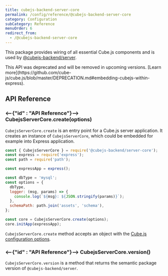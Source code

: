 ```yaml
---
title: cubejs-backend-server-core
permalink: /config/reference/@cubejs-backend-server-core
category: Configuration
subCategory: Reference
menuOrder: 6
redirect_from:
  - /@cubejs-backend-server-core
---
```


This package provides wiring of all essential Cube.js components and is used by
[@cubejs-backend/server][ref-config-ref-backend-server].

<WarningBox>
This API was deprecated and will be removed in upcoming versions.
[Learn more](https://github.com/cube-js/cube.js/blob/master/DEPRECATION.md#embedding-cubejs-within-express).
</WarningBox>


## API Reference

### <--{"id" : "API Reference"}--> CubejsServerCore.create(options)

`CubejsServerCore.create` is an entry point for a Cube.js server application. It
creates an instance of `CubejsServerCore`, which could be embedded for example
into Express application.

```javascript
const { CubejsServerCore } = require('@cubejs-backend/server-core');
const express = require('express');
const path = require('path');

const expressApp = express();

const dbType = 'mysql';
const options = {
  dbType,
  logger: (msg, params) => {
    console.log(`${msg}: ${JSON.stringify(params)}`);
  },
  schemaPath: path.join('assets', 'schema'),
};

const core = CubejsServerCore.create(options);
core.initApp(expressApp);
```

`CubejsServerCore.create` method accepts an object with the [Cube.js
configuration options][ref-config].

### <--{"id" : "API Reference"}--> CubejsServerCore.version()

`CubejsServerCore.version` is a method that returns the semantic package version
of `@cubejs-backend/server`.

[ref-config-ref-backend-server]: /config/reference/@cubejs-backend-server
[ref-config]: /config
